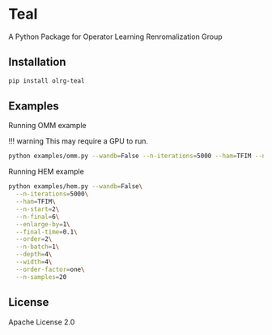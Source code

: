 # Teal

A Python Package for Operator Learning Renromalization Group

## Installation

```bash
pip install olrg-teal
```

## Examples

Running OMM example

!!! warning
    This may require a GPU to run.

```sh
python examples/omm.py --wandb=False --n-iterations=5000 --ham=TFIM --n-start=4 --n-final=10 --enlarge-by=1 --final-time=0.1 --order=2 --n-batch=5 --depth=8 --order-factor=one --n-samples=20
```

Running HEM example

```sh
python examples/hem.py --wandb=False\
  --n-iterations=5000\
  --ham=TFIM\
  --n-start=2\
  --n-final=6\
  --enlarge-by=1\
  --final-time=0.1\
  --order=2\
  --n-batch=1\
  --depth=4\
  --width=4\
  --order-factor=one\
  --n-samples=20
```

## License

Apache License 2.0
